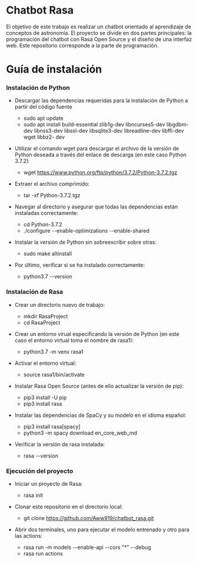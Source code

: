 # Chatbot Rasa
El objetivo de este trabajo es realizar un chatbot orientado al aprendizaje de conceptos de astronomía. El proyecto se divide en dos partes principales: la programación del chatbot con Rasa Open Source y el diseño de una interfaz web. Este repositorio corresponde a la parte de programación.

# Guía de instalación
### Instalación de Python
- Descargar las dependencias requeridas para la instalación de Python a partir del código fuente
	* sudo apt update
	* sudo apt install build-essential zlib1g-dev libncurses5-dev libgdbm-dev libnss3-dev libssl-dev libsqlite3-dev libreadline-dev libffi-dev wget libbz2- dev

- Utilizar el comando wget para descargar el archivo de la versión de Python deseada a través del enlace de descarga (en este caso Python 3.7.2):
	* wget https://www.python.org/ftp/python/3.7.2/Python-3.7.2.tgz
	
- Extraer el archivo comprimido:
	* tar -xf Python-3.7.2.tgz
	
- Navegar al directorio y asegurar que todas las dependencias están instaladas correctamente:
	* cd Python-3.7.2
	* ./configure --enable-optimizations --enable-shared

- Instalar la versión de Python sin sobreescribir sobre otras:
	* sudo make altinstall
	
- Por último, verificar si se ha instalado correctamente:
	* python3.7 --version
	
### Instalación de Rasa
- Crear un directorio nuevo de trabajo:
	* mkdir RasaProject
	* cd RasaProject
	
- Crear un entorno virual especificando la versión de Python (en este caso el entorno virtual toma el nombre de rasa1):
	* python3.7 -m venv rasa1
	
- Activar el entorno virtual:
	* source rasa1/bin/activate
	
- Instalar Rasa Open Source (antes de ello actualizar la versión de pip):
	* pip3 install -U pip
	* pip3 install rasa
	
- Instalar las dependencias de SpaCy y su modelo en el idioma español:
	* pip3 install rasa[spacy]
	* python3 -m spacy download en_core_web_md

- Verificar la versión de rasa instalada:
	* rasa --version
	
### Ejecución del proyecto
- Iniciar un proyecto de Rasa:
	* rasa init
	
- Clonar este repositorio en el directorio local:
	* git clone https://github.com/Aww919/chatbot_rasa.git
	
- Abrir dos terminales, uno para ejecutar el modelo entrenado y otro para las actions:
	* rasa run -m models --enable-api --cors "*" --debug
	* rasa run actions
	
